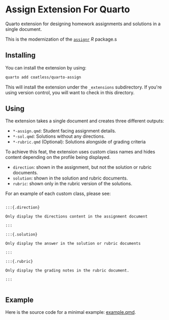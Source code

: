 # Assign Extension For Quarto

Quarto extension for designing homework assignments and solutions in a single document.

This is the modernization of the [`assignr`](https://github.com/r-assist/assignr) _R_ package.s

## Installing

You can install the extension by using: 

```bash
quarto add coatless/quarto-assign
```

This will install the extension under the `_extensions` subdirectory.
If you're using version control, you will want to check in this directory.

## Using

The extension takes a single document and creates three different outputs:

- `*-assign.qmd`: Student facing assignment details.
- `*-sol.qmd`: Solutions without any directions.
- `*-rubric.qmd` (Optional): Solutions alongside of grading criteria

To achieve this feat, the extension uses custom class names and hides content depending on the profile being displayed.

- `direction`: shown in the assignment, but not the solution or rubric documents.
- `solution`: shown in the solution and rubric documents.
- `rubric`: shown only in the rubric version of the solutions.

For an example of each custom class, please see: 

````

:::{.direction}

Only display the directions content in the assignment document

:::

:::{.solution}

Only display the answer in the solution or rubric documents

:::

:::{.rubric}

Only display the grading notes in the rubric document.

:::


````

## Example

Here is the source code for a minimal example: [example.qmd](example.qmd).

